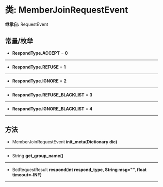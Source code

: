 # 类: MemberJoinRequestEvent  
  
**继承自:** RequestEvent  
  
## 常量/枚举  
  
- **RespondType.ACCEPT** = **0**  
  
---  
  
- **RespondType.REFUSE** = **1**  
  
---  
  
- **RespondType.IGNORE** = **2**  
  
---  
  
- **RespondType.REFUSE_BLACKLIST** = **3**  
  
---  
  
- **RespondType.IGNORE_BLACKLIST** = **4**  
  
---  
  
## 方法 
  
- MemberJoinRequestEvent **init_meta(Dictionary dic)**  
  
---  
  
- String **get_group_name()**  
  
---  
  
- BotRequestResult **respond(int respond_type, String msg="", float timeout=-INF)**  
  
---  
  

